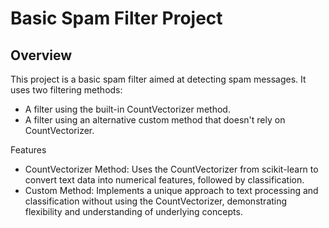 # Basic Spam Filter Project
## Overview

This project is a basic spam filter aimed at detecting spam messages. It uses two filtering methods:

- A filter using the built-in CountVectorizer method.
- A filter using an alternative custom method that doesn't rely on CountVectorizer.

Features

- CountVectorizer Method: Uses the CountVectorizer from scikit-learn to convert text data into numerical features, followed by classification.
- Custom Method: Implements a unique approach to text processing and classification without using the CountVectorizer, demonstrating flexibility and understanding of underlying concepts.
